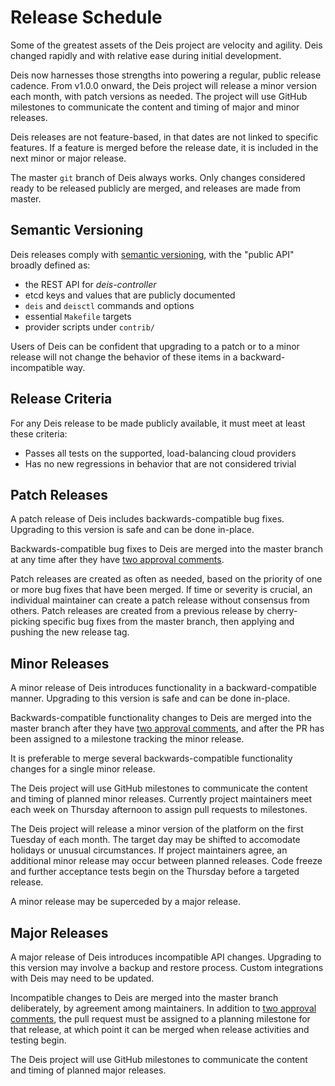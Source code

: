 # Release Schedule

Some of the greatest assets of the Deis project are velocity and agility.
Deis changed rapidly and with relative ease during initial development.

Deis now harnesses those strengths into powering a regular, public release
cadence. From v1.0.0 onward, the Deis project will release a minor version each
month, with patch versions as needed. The project will use GitHub milestones to
communicate the content and timing of major and minor releases.

Deis releases are not feature-based, in that dates are not linked to specific
features. If a feature is merged before the release date, it is included in the
next minor or major release.

The master `git` branch of Deis always works. Only changes considered ready to
be released publicly are merged, and releases are made from master.

## Semantic Versioning

Deis releases comply with [semantic versioning][], with the "public API" broadly
defined as:

- the REST API for *deis-controller*
- etcd keys and values that are publicly documented
- `deis` and `deisctl` commands and options
- essential `Makefile` targets
- provider scripts under `contrib/`

Users of Deis can be confident that upgrading to a patch or to a minor release
will not change the behavior of these items in a backward-incompatible way.

## Release Criteria

For any Deis release to be made publicly available, it must meet at least
these criteria:

- Passes all tests on the supported, load-balancing cloud providers
- Has no new regressions in behavior that are not considered trivial

## Patch Releases

A patch release of Deis includes backwards-compatible bug fixes. Upgrading to
this version is safe and can be done in-place.

Backwards-compatible bug fixes to Deis are merged into the master branch at any
time after they have [two approval comments][merge approval].

Patch releases are created as often as needed, based on the priority of one or
more bug fixes that have been merged. If time or severity is crucial, an
individual maintainer can create a patch release without consensus from others.
Patch releases are created from a previous release by cherry-picking specific
bug fixes from the master branch, then applying and pushing the new release tag.

## Minor Releases

A minor release of Deis introduces functionality in a backward-compatible
manner. Upgrading to this version is safe and can be done in-place.

Backwards-compatible functionality changes to Deis are merged into the master
branch after they have [two approval comments][merge approval], and after
the PR has been assigned to a milestone tracking the minor release.

It is preferable to merge several backwards-compatible functionality changes for
a single minor release.

The Deis project will use GitHub milestones to communicate the content and
timing of planned minor releases. Currently project maintainers meet each week
on Thursday afternoon to assign pull requests to milestones.

The Deis project will release a minor version of the platform on the first
Tuesday of each month. The target day may be shifted to accomodate holidays or
unusual circumstances. If project maintainers agree, an additional minor release
may occur between planned releases. Code freeze and further acceptance
tests begin on the Thursday before a targeted release.

A minor release may be superceded by a major release.

## Major Releases

A major release of Deis introduces incompatible API changes. Upgrading to this
version may involve a backup and restore process. Custom integrations with Deis
may need to be updated.

Incompatible changes to Deis are merged into the master branch deliberately, by
agreement among maintainers. In addition to
[two approval comments][merge approval], the pull request must be assigned
to a planning milestone for that release, at which point it can be merged when
release activities and testing begin.

The Deis project will use GitHub milestones to communicate the content and
timing of planned major releases.


[merge approval]: ../contributing/submitting-a-pull-request.md#merge-approval
[semantic versioning]: http://semver.org/spec/v2.0.0.html
